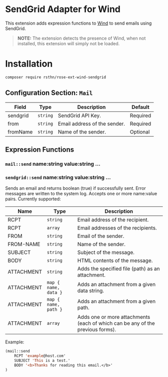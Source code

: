 # SendGrid Adapter for Wind

This extension adds expression functions to [Wind](https://github.com/rsthn/rose-ext-wind) to send emails using SendGrid.

> **NOTE:** The extension detects the presence of Wind, when not installed, this extension will simply not be loaded.

# Installation

```sh
composer require rsthn/rose-ext-wind-sendgrid
```

## Configuration Section: `Mail`


|Field|Type|Description|Default|
|----|----|-----------|-------|
|sendgrid|`string`|SendGrid API Key.|Required
|from|`string`|Email address of the sender.|Required
|fromName|`string`|Name of the sender.|Optional


## Expression Functions

### `mail::send` name:string value:string ...
### `sendgrid::send` name:string value:string ...

Sends an email and returns boolean (true) if successfully sent. Error messages are written to the system log. Accepts one or more name:value pairs. Currently supported:

|Name|Type|Description|
|----|----|-----------|
|RCPT|`string`|Email address of the recipient.
|RCPT|`array`|Email addresses of the recipients.
|FROM|`string`|Email of the sender.
|FROM-NAME|`string`|Name of the sender.
|SUBJECT|`string`|Subject of the message.
|BODY|`string`|HTML contents of the message.
|ATTACHMENT|`string`|Adds the specified file (path) as an attachment.
|ATTACHMENT|`map { name, data }`|Adds an attachment from a given data string.
|ATTACHMENT|`map { name, path }`|Adds an attachment from a given path.
|ATTACHMENT|`array`|Adds one or more attachments (each of which can be any of the previous forms).

Example:

```lisp
(mail::send
	RCPT 'example@host.com'
	SUBJECT 'This is a test.'
	BODY '<b>Thanks for reading this email.</b>'
)
```
